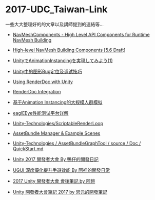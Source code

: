 # 2017-UDC_Taiwan-Link
一些大大整理好的的文章以及講師提到的連結等…

* [NavMeshComponents - High Level API Components for Runtime NavMesh Building](https://github.com/Unity-Technologies/NavMeshComponents)

* [High-level NavMesh Building Components [5.6 Draft]](https://docs.google.com/document/d/1usMrwMHTPNBFyT1hZRt-nQZzRDTciIQRVzmA7MQsFNw/edit)

* [UnityでAnimationInstancingを実現してみよう(1)](http://qiita.com/piti5/items/f101ba632085eea25775)

* [Unity中的图形Bug定位及调试技巧](http://forum.china.unity3d.com/thread-24398-1-1.html)

* [Using RenderDoc with Unity](https://unitycoder.com/blog/2016/07/23/using-renderdoc-with-unity/)

* [RenderDoc Integration](https://docs.unity3d.com/Manual/RenderDocIntegration.html)

* [基于Animation Instancing的大规模人群模拟](http://forum.china.unity3d.com/thread-24240-1-1.html)

* [eaglEEye性能测试平台详解](http://forum.china.unity3d.com/thread-24247-1-1.html)

* [Unity-Technologies/ScriptableRenderLoop](https://github.com/Unity-Technologies/ScriptableRenderLoop)

* [AssetBundle Manager & Example Scenes](https://www.assetstore.unity3d.com/en/?_ga=2.207826388.718599052.1497016655-1522464112.1482201974#!/content/45836)

* [Unity-Technologies / AssetBundleGraphTool / source / Doc / QuickStart.md](https://bitbucket.org/Unity-Technologies/assetbundlegraphtool/src/547a9200dc6d7d5171c819307da4a3c2cca5583f/Doc/QuickStart.md?at=1.1%2Frelease&fileviewer=file-view-default)

* [Unity 2017 開發者大會 By 鴨仔的開發日記](https://hackmd.io/s/Hywmu3Df-#unity-2017-%E9%96%8B%E7%99%BC%E8%80%85%E5%A4%A7%E6%9C%83)

* [UGUI 深度優化提升手遊效能 By 阿祥的開發日常](https://hackmd.io/s/S1z1ByaGb)

* [2017 Unity 開發者大會 會後筆記 by 阿愷](https://k79k06k02k.gitbooks.io/2017-unity-developers-conference/content/)

* [Unity 開發者大會筆記 2017 by 思元的開發筆記](http://dev.twsiyuan.com/2017/06/unity-developers-conference.html)

